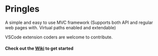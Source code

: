 #   Pringles
A simple and easy to use MVC framework (Supports both API and regular web pages with.
Virtual paths enabled and extendable)

VSCode extension coders are welcome to contribute.
#### Check out the [Wiki](https://github.com/jwes-dev/Pringles/wiki/Create-your-first-application-on-Pringles) to get started
